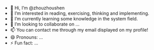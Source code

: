 - 👋 Hi, I’m @zhouzhoushen
- 👀 I’m interested in reading, exercising, thinking and implementing.
- 🌱 I’m currently learning some knowledge in the system field.
- 💞️ I’m looking to collaborate on ...
- 📫 You can contact me through my email displayed on my profile!
- 😄 Pronouns: ...
- ⚡ Fun fact: ...

<!---
zhouzhoushen/zhouzhoushen is a ✨ special ✨ repository because its `README.md` (this file) appears on your GitHub profile.
You can click the Preview link to take a look at your changes.
--->
